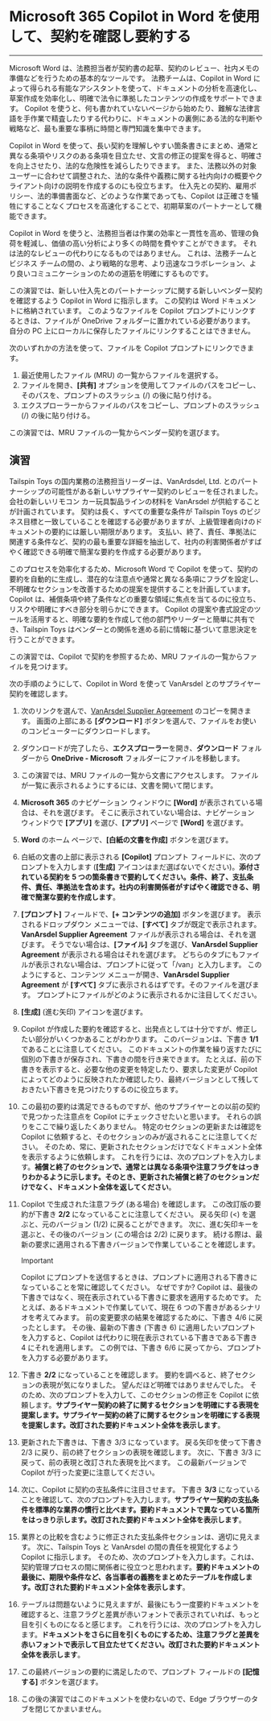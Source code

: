 # Microsoft 365 Copilot in Word を使用して、契約を確認し要約する
---
Microsoft Word は、法務担当者が契約書の起草、契約のレビュー、社内メモの準備などを行うための基本的なツールです。 法務チームは、Copilot in Word によって得られる有能なアシスタントを使って、ドキュメントの分析を高速化し、草案作成を効率化し、明確で法令に準拠したコンテンツの作成をサポートできます。 Copilot を使うと、何も書かれていないページから始めたり、難解な法律言語を手作業で精査したりする代わりに、ドキュメントの裏側にある法的な判断や戦略など、最も重要な事柄に時間と専門知識を集中できます。

Copilot in Word を使って、長い契約を理解しやすい箇条書きにまとめ、通常と異なる条項やリスクのある条項を目立たせ、文言の修正の提案を得ると、明確さを向上させたり、法的な危険性を減らしたりできます。 また、法務以外の対象ユーザーに合わせて調整された、法的な条件や義務に関する社内向けの概要やクライアント向けの説明を作成するのにも役立ちます。 仕入先との契約、雇用ポリシー、法的準備書面など、どのような作業であっても、Copilot は正確さを犠牲にすることなくプロセスを高速化することで、初期草案のパートナーとして機能できます。

Copilot in Word を使うと、法務担当者は作業の効率と一貫性を高め、管理の負荷を軽減し、価値の高い分析により多くの時間を費やすことができます。 それは法的なレビューの代わりになるものではありません。 これは、法務チームとビジネス チームの間の、より戦略的な思考、より迅速なコラボレーション、より良いコミュニケーションのための道筋を明確にするものです。

この演習では、新しい仕入先とのパートナーシップに関する新しいベンダー契約を確認するよう Copilot in Word に指示します。 この契約は Word ドキュメントに格納されています。 このようなファイルを Copilot プロンプトにリンクするときは、ファイルが OneDrive フォルダーに置かれている必要があります。 自分の PC 上にローカルに保存したファイルにリンクすることはできません。

次のいずれかの方法を使って、ファイルを Copilot プロンプトにリンクできます。

1. 最近使用したファイル (MRU) の一覧からファイルを選択する。
1. ファイルを開き、**[共有]** オプションを使用してファイルのパスをコピーし、そのパスを、プロンプトのスラッシュ (/) の後に貼り付ける。
1. エクスプローラーからファイルのパスをコピーし、プロンプトのスラッシュ (/) の後に貼り付ける。

この演習では、MRU ファイルの一覧からベンダー契約を選びます。

## 演習

Tailspin Toys の国内業務の法務担当リーダーは、VanArdsdel, Ltd. とのパートナーシップの可能性がある新しいサプライヤー契約のレビューを任されました。会社の新しいリモコン カー玩具製品ラインの材料を VanArsdel が供給することが計画されています。 契約は長く、すべての重要な条件が Tailspin Toys のビジネス目標と一致していることを確認する必要がありますが、上級管理者向けのドキュメントの要約には厳しい期限があります。 支払い、終了、責任、準拠法に関連する条件など、契約の最も重要な詳細を抽出して、社内の利害関係者がすばやく確認できる明確で簡潔な要約を作成する必要があります。

このプロセスを効率化するため、Microsoft Word で Copilot を使って、契約の要約を自動的に生成し、潜在的な注意点や通常と異なる条項にフラグを設定し、不明確なセクションを改善するための提案を提供することを計画しています。 Copilot は、補償条項や終了条件などの重要な領域に焦点を当てるのに役立ち、リスクや明確にすべき部分を明らかにできます。 Copilot の提案や書式設定のツールを活用すると、明確な要約を作成して他の部門やリーダーと簡単に共有でき、Tailspin Toys はベンダーとの関係を進める前に情報に基づいて意思決定を行うことができます。

この演習では、Copilot で契約を参照するため、MRU ファイルの一覧からファイルを見つけます。

次の手順のようにして、Copilot in Word を使って VanArsdel とのサプライヤー契約を確認します。

1. 次のリンクを選んで、[VanArsdel Supplier Agreement](https://go.microsoft.com/fwlink/?linkid=2320506) のコピーを開きます。 画面の上部にある **[ダウンロード]** ボタンを選んで、ファイルをお使いのコンピューターにダウンロードします。
1. ダウンロードが完了したら、**エクスプローラー**を開き、**ダウンロード** フォルダーから **OneDrive - Microsoft** フォルダーにファイルを移動します。
1. この演習では、MRU ファイルの一覧から文書にアクセスします。 ファイルが一覧に表示されるようにするには、文書を開いて閉じます。
1. **Microsoft 365** のナビゲーション ウィンドウに **[Word]** が表示されている場合は、それを選びます。 そこに表示されていない場合は、ナビゲーション ウィンドウで **[アプリ]** を選び、**[アプリ]** ページで **[Word]** を選びます。
1. **Word** のホーム ページで、**[白紙の文書を作成]** ボタンを選びます。
1. 白紙の文書の上部に表示される **[Copilot]** プロンプト フィールドに、次のプロンプトを入力します (**[生成]** アイコンはまだ選ばないでください)。**添付されている契約を 5 つの箇条書きで要約してください。条件、終了、支払条件、責任、準拠法を含めます。社内の利害関係者がすばやく確認できる、明確で簡潔な要約を作成します**。
1. **[プロンプト]** フィールドで、**[+ コンテンツの追加]** ボタンを選びます。 表示されるドロップダウン メニューでは、**[すべて]** タブが既定で表示されます。 **VanArsdel Supplier Agreement** ファイルが表示される場合は、それを選びます。 そうでない場合は、**[ファイル]** タブを選び、**VanArsdel Supplier Agreement** が表示される場合はそれを選びます。 どちらのタブにもファイルが表示されない場合は、プロンプトに従って「/van」と入力します。 このようにすると、コンテンツ メニューが開き、**VanArsdel Supplier Agreement** が **[すべて]** タブに表示されるはずです。そのファイルを選びます。 プロンプトにファイルがどのように表示されるかに注目してください。
1. **[生成]** (進む矢印) アイコンを選びます。 
1. Copilot が作成した要約を確認すると、出発点としては十分ですが、修正したい部分がいくつかあることがわかります。 このバージョンは、下書き **1/1** であることに注意してください。 このドキュメントの作業を繰り返すたびに個別の下書きが保存され、下書きの間を行き来できます。 たとえば、前の下書きを表示すると、必要な他の変更を特定したり、要求した変更が Copilot によってどのように反映されたか確認したり、最終バージョンとして残しておきたい下書きを見つけたりするのに役立ちます。 
1. この最初の要約は満足できるものですが、他のサプライヤーとの以前の契約で見つかった注意点を Copilot にチェックさせたいと思います。 それらの誤りをここで繰り返したくありません。 特定のセクションの更新または確認を Copilot に依頼すると、そのセクションのみが返されることに注意してください。 そのため、常に、更新されたセクションだけでなくドキュメント全体を表示するように依頼します。 これを行うには、次のプロンプトを入力します。**補償と終了のセクションで、通常とは異なる条項や注意フラグをはっきりわかるように示します。そのとき、更新された補償と終了のセクションだけでなく、ドキュメント全体を返してください**。
1. Copilot で生成された注意フラグ (ある場合) を確認します。 この改訂版の要約が下書き **2/2** になっていることに注意してください。 戻る矢印 (<) を選ぶと、元のバージョン (1/2) に戻ることができます。 次に、進む矢印キーを選ぶと、その後のバージョン (この場合は 2/2) に戻ります。 続ける際は、最新の要求に適用される下書きバージョンで作業していることを確認します。

    > [!IMPORTANT]
    > Copilot にプロンプトを送信するときは、プロンプトに適用される下書きになっていることを常に確認してください。 なぜですか? Copilot は、最後の下書きではなく、現在表示されている下書きに要求を適用するためです。 たとえば、あるドキュメントで作業していて、現在 6 つの下書きがあるシナリオを考えてみます。 前の変更要求の結果を確認するために、下書き 4/6 に戻ったとします。 その後、最新の下書き (下書き 6) に適用したいプロンプトを入力すると、Copilot は代わりに現在表示されている下書きである下書き 4 にそれを適用します。 この例では、下書き 6/6 に戻ってから、プロンプトを入力する必要があります。

1. 下書き **2/2** になっていることを確認します。 要約を調べると、終了セクションの表現が気になりました。 望んだほど明確ではありませんでした。 そのため、次のプロンプトを入力して、このセクションの修正を Copilot に依頼します。**サプライヤー契約の終了に関するセクションを明確にする表現を提案します。サプライヤー契約の終了に関するセクションを明確にする表現を提案します。改訂された要約ドキュメント全体を表示します**。
1. 更新された下書きは、下書き 3/3 になっています。 戻る矢印を使って下書き 2/3 に戻り、前の終了セクションの表現を確認します。 次に、下書き 3/3 に戻って、前の表現と改訂された表現を比べます。 この最新バージョンで Copilot が行った変更に注意してください。 
1. 次に、Copilot に契約の支払条件に注目させます。 下書き **3/3** になっていることを確認して、次のプロンプトを入力します。**サプライヤー契約の支払条件を標準的な業界の慣行と比べます。要約ドキュメントで異なっている箇所をはっきり示します。改訂された要約ドキュメント全体を表示します**。
1. 業界との比較を含むように修正された支払条件セクションは、適切に見えます。 次に、Tailspin Toys と VanArsdel の間の責任を視覚化するよう Copilot に指示します。 そのため、次のプロンプトを入力します。これは、契約管理プロセスの間に関係者に役立つと思われます。**要約ドキュメントの最後に、期限や条件など、各当事者の義務をまとめたテーブルを作成します。改訂された要約ドキュメント全体を表示します**。
1. テーブルは問題ないように見えますが、最後にもう一度要約ドキュメントを確認すると、注意フラグと差異が赤いフォントで表示されていれば、もっと目を引くものになると感じます。 これを行うには、次のプロンプトを入力します。**ドキュメントをさらに目を引くものにするため、注意フラグと差異を赤いフォントで表示して目立たせてください。改訂された要約ドキュメント全体を表示します**。
1. この最終バージョンの要約に満足したので、プロンプト フィールドの **[記憶する]** ボタンを選びます。 
1. この後の演習ではこのドキュメントを使わないので、Edge ブラウザーのタブを閉じてかまいません。

